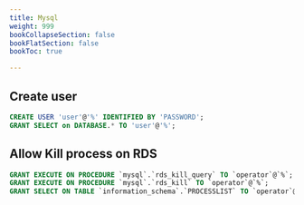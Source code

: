 ```yaml
---
title: Mysql
weight: 999
bookCollapseSection: false
bookFlatSection: false
bookToc: true

---
```


## Create user

```sql
CREATE USER 'user'@'%' IDENTIFIED BY 'PASSWORD';
GRANT SELECT on DATABASE.* TO 'user'@'%';
```

## Allow Kill process on RDS

```sql
GRANT EXECUTE ON PROCEDURE `mysql`.`rds_kill_query` TO `operator`@`%`;
GRANT EXECUTE ON PROCEDURE `mysql`.`rds_kill` TO `operator`@`%`;
GRANT SELECT ON TABLE `information_schema`.`PROCESSLIST` TO `operator`@`%`;
```
